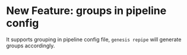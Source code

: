 # New Feature: groups in pipeline config

It supports grouping in pipeline config file, `genesis repipe` will generate groups
accordingly.


